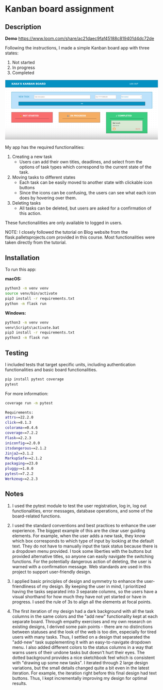 # Kanban board assignment
## Description

**Demo** https://www.loom.com/share/ac21daec9faf45188c819401d4dc72de 

Following the instructions, I made a simple Kanban board app with three states:

1. Not started
2. In progress
3. Completed

![demo](image.png)

My app has the required functionalities:

1. Creating a new task
    - Users can add their own titles, deadlines, and select from the options 
    of task types which correspond to the current state of the task.
2. Moving tasks to different states
    - Each task can be easily moved to another state with clickable icon buttons
    - Since the icons can be confusing, the users can see what each icon does by
    hovering over them.
3. Deleting tasks
    - All tasks can be deleted, but users are asked for a confirmation of this action.

These functionaliities are only available to logged in users.

NOTE: I closely followed the tutorial on Blog website from the flask.palletsprojects.com provided in this course. 
Most functionalities were taken directly from the tutorial.

## Installation

To run this app:

**macOS:**
```bash
python3 -m venv venv
source venv/bin/activate
pip3 install -r requirements.txt
python -m flask run
```

**Windows:**
```bash
python3 -m venv venv
venv\Scripts\activate.bat
pip3 install -r requirements.txt
python3 -m flask run
```

## Testing
I included tests that target specific units, including authentication functionalities and basic board functionalities.

```bash
pip install pytest coverage
pytest
```
For more information:
```bash
coverage run -m pytest
```
```bash
Requirements:
attrs==22.2.0
click==8.1.3
colorama==0.4.6
coverage==7.2.2
Flask==2.2.3
iniconfig==2.0.0
itsdangerous==2.1.2
Jinja2==3.1.2
MarkupSafe==2.1.2
packaging==23.0
pluggy==1.0.0
pytest==7.2.2
Werkzeug==2.2.3
```


## Notes

1. I used the pytest module to test the user registration, log in, log out functionalities, error messages, database operations, and some of the board-related functions.

2. I used the standard conventions and best practices to enhance the user experience. The biggest example of this are the clear user guiding elements. For example, when the user adds a new task, they know which box corresponds to which type of input by looking at the default text. They do not have to manually input the task status because there is a dropdown menu provided. I took some liberties with the buttons but provided alternative titles, so anyone can easily navigate the switching functions. For the potentially dangerous action of deleting, the user is warned with a confirmation message. Web standards are used in this project to support user-friendly design.

3.  I applied basic principles of design and symmetry to enhance the user-friendliness of my design. By keeping the user in mind, I prioritized having the tasks separated into 3 separate columns, so the users have a visual shorthand for how much they have not yet started or have in progress. I used the rule of 3s to align all the elements at focal points. 

4. The first iteration of my design had a dark background with all the task columns in the same colors and the "add new" functionality kept at each separate board. Through empathy exercises and my own research on existing designs, I derived some pain points - there are no distinctions between statuses and the look of the web is too dim, especially for tired users with many tasks. Thus, I settled on a design that separated the "add-new" task supplementing it with an easy-to-navigate dropdown menu. I also added different colors to the status columns in a way that warns users of their undone tasks but doesn't hurt their eyes. The dotted background provides a nice sketchbook feel which is consistent with "drawing up some new tasks". I iterated through 2 large design variations, but the small details changed quite a bit even in the latest iteration. For example, the iteration right before this final design had text buttons. Thus, I kept incrementally improving my design for optimal results.
